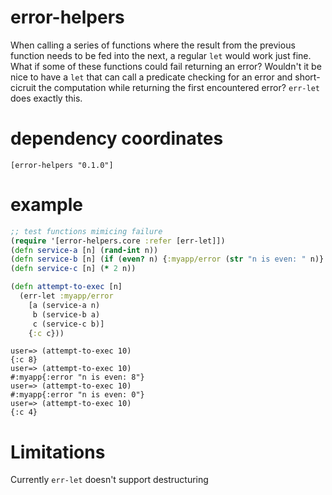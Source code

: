 # error-helpers

When calling a series of functions where the result from the previous function needs to be fed into the next,
a regular `let` would work just fine. What if some of these functions could fail returning an error? 
Wouldn't it be nice to have a `let` that can call a predicate checking for an error and short-cicruit the
computation while returning the first encountered error? `err-let` does exactly this.

# dependency coordinates

```[error-helpers "0.1.0"]```

# example
```clojure
;; test functions mimicing failure
(require '[error-helpers.core :refer [err-let]])
(defn service-a [n] (rand-int n))
(defn service-b [n] (if (even? n) {:myapp/error (str "n is even: " n)} (inc n)))
(defn service-c [n] (* 2 n))

(defn attempt-to-exec [n]
  (err-let :myapp/error
    [a (service-a n)
     b (service-b a)
     c (service-c b)]
    {:c c}))
```

```
user=> (attempt-to-exec 10)
{:c 8}
user=> (attempt-to-exec 10)
#:myapp{:error "n is even: 8"}
user=> (attempt-to-exec 10)
#:myapp{:error "n is even: 0"}
user=> (attempt-to-exec 10)
{:c 4}
```

# Limitations

Currently `err-let` doesn't support destructuring
